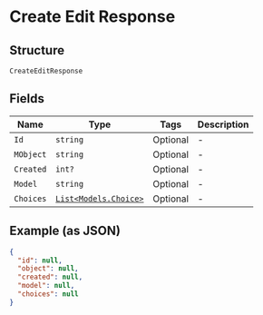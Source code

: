 
# Create Edit Response

## Structure

`CreateEditResponse`

## Fields

| Name | Type | Tags | Description |
|  --- | --- | --- | --- |
| `Id` | `string` | Optional | - |
| `MObject` | `string` | Optional | - |
| `Created` | `int?` | Optional | - |
| `Model` | `string` | Optional | - |
| `Choices` | [`List<Models.Choice>`](../../doc/models/choice.md) | Optional | - |

## Example (as JSON)

```json
{
  "id": null,
  "object": null,
  "created": null,
  "model": null,
  "choices": null
}
```

